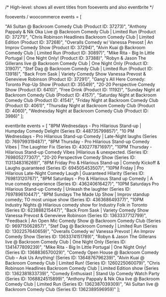/*
  High-level: shows all event titles from fooevents and also eventbrite 
 */

fooevents / woocommerce events = [

  "Ali Sultan @ Backroom Comedy Club (Product ID: 37273)",
  "Anthony Pappaly & Nik Oka Live @ Backroom Comedy Club | Limited Run (Product ID: 37271)",
  "Chris Robinson Headlines Backroom Comedy Club | Limited Edition (Product ID: 37268)",
  "Overalls Comedy w/ Vanessa Prevost | An Improv Comedy Show (Product ID: 37294)",
  "Alvin Kuai @ Backroom Comedy Club | Limited Run (Product ID: 30897)",
  "Mike Rita - Big In Little Portugal | One Night Only! (Product ID: 37388)",
  "Robyn & Jason The Gillerans live @ Backroom Comedy Club | One Night Only (Product ID: 31907)",
  "Stef Dag @ Backroom Comedy Club | Limited Run (Product ID: 13918)",
  "Back From Sask | Variety Comedy Show Vanessa Prevost & Genevieve Robinson (Product ID: 37291)",
  "Gang's All Here Comedy: Toronto Pop-Up Show (Product ID: 35549)",
  "20-20 Perspective Comedy Show (Product ID: 6410)",
  "Free Drink (Product ID: 11192)",
  "Sunday Night at Backroom Comedy Club (Product ID: 4157)",
  "Saturday Night at Backroom Comedy Club (Product ID: 4154)",
  "Friday Night at Backroom Comedy Club (Product ID: 4061)",
  "Thursday Night at Backroom Comedy Club (Product ID: 4060)",
  "Wednesday Night at Backroom Comedy Club (Product ID: 3986)"
];

eventbrite events = [
  "8PM Wednesdays - Pro Hilarious Stand-up | Humpday Comedy Delight (Series ID: 448735799857)",
  "10 PM Wednesdays - Pro Hilarious Stand-up Comedy | Late-Night laughs (Series ID: 769799319487)",
  "8PM Thursday - Pro Hilarious Stand-up Comedy Vibes  | The Laughter Fix (Series ID: 430277871697)",
  "10PM Thursday - Hilarious Stand-up Comedy Vibes |Hilarious & unexpected. (Series ID: 769805277307)",
  "20-20 Perspective Comedy Show (Series ID: 1131348316269)",
  "8PM Friday Pro & Hilarious Stand-up | Comedy Kickoff  & Laughs guaranteed (Series ID: 694505453507)",
  "10PM Friday | Pro Hilarious Late-Night Comedy Laugh | Guaranteed Hilarity (Series ID: 769813120767)",
  "8PM Saturdays - Pro & Hilarious Stand up Comedy | A true comedy experience (Series ID: 436240616427)",
  "10PM Saturdays  Pro Hilarious Stand-up Comedy | Unleash the laughter (Series ID: 769789610447)",
  "8PM Sundays  The Made Up Show | Improv standup comedy; TO most unique show (Series ID: 436368649377)",
  "10PM Industry Nights @  Hilarious comedy show for  Industry Folk in Toronto (Series ID: 623888215447)",
  "Back From Sask | Variety Comedy Show Vanessa Prevost & Genevieve Robinson (Series ID: 1363337712799)",
  "Feedback | An Open Mic Comedy Show @ Backroom Comedy Club (Series ID: 969715062857)",
  "Stef Dag @ Backroom Comedy | Limited Run (Series ID: 1302257640659)",
  "Overalls Comedy w/ Vanessa Prevost | An Improv Comedy Show (Series ID: 1363374151789)",
  "Robyn & Jason The Gillerans live @ Backroom Comedy Club | One Night Only (Series ID: 1341477809239)",
  "Mike Rita - Big In Little Portugal | One Night Only! (Series ID: 1368836570029)",
  "Comedy Open House @ Backroom Comedy Club – Ask Us Anything! (Series ID: 1364876796239)",
  "Alvin Kuai @ Backroom Comedy Club | Limited Run! (Series ID: 1260225060079)",
  "Chris Robinson Headlines Backroom Comedy Club | Limited Edition show (Series ID: 1362381833739)",
  "Comedy Enthusiast | Stand Up Comedy Watch Party (Series ID: 1068824515899)",
  "Anthony Pappaly & Nik Oka live @ Backroom Comedy Club | Limited Run (Series ID: 1362387039309)",
  "Ali Sultan live @ Backroom Comedy Club (Series ID: 1362389596959)"
];
